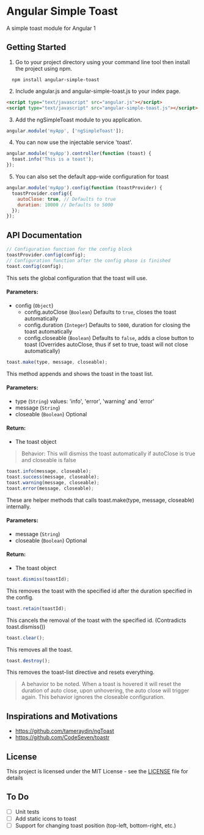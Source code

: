 # Angular Simple Toast
A simple toast module for Angular 1

## Getting Started
1. Go to your project directory using your command line tool then install the project using npm.

```shell
  npm install angular-simple-toast
```
2. Include angular.js and angular-simple-toast.js to your index page.

```html
<script type="text/javascript" src="angular.js"></script>
<script type="text/javascript" src="angular-simple-toast.js"></script>
```
3. Add the ngSimpleToast module to you application.

```javascript
angular.module('myApp', ['ngSimpleToast']);
```
4. You can now use the injectable service 'toast'.

```javascript
angular.module('myApp').controller(function (toast) {
  toast.info('This is a toast');
});
```
5. You can also set the default app-wide configuration for toast

```javascript
angular.module('myApp').config(function (toastProvider) {
  toastProvider.config({
    autoClose: true, // Defaults to true
    duration: 10000 // Defaults to 5000
  });
});
```

## API Documentation

```javascript
// Configuration function for the config block
toastProvider.config(config);
// Configuration function after the config phase is finished
toast.config(config);
```
This sets the global configuration that the toast will use.
#### Parameters:
- config (`Object`)
  - config.autoClose (`Boolean`) Defaults to `true`, closes the toast automatically
  - config.duration (`Integer`) Defaults to `5000`, duration for closing the toast automatically
  - config.closeable (`Boolean`) Defaults to `false`, adds a close button to toast (Overrides autoClose, thus if set to true, toast will not close automatically)

```javascript
toast.make(type, message, closeable);
```
This method appends and shows the toast in the toast list.
#### Parameters:
- type (`String`) values: 'info', 'error', 'warning' and 'error'
- message (`String`)
- closeable (`Boolean`) Optional
#### Return:
- The toast object
> Behavior: This will dismiss the toast automatically if autoClose is true and closeable is false

```javascript
toast.info(message, closeable);
toast.success(message, closeable);
toast.warning(message, closeable);
toast.error(message, closeable);
```
These are helper methods that calls toast.make(type, message, closeable) internally.
#### Parameters:
- message (`String`)
- closeable (`Boolean`) Optional
#### Return:
- The toast object

```javascript
toast.dismiss(toastId);
```
This removes the toast with the specified id after the duration specified in the config.

```javascript
toast.retain(toastId);
```
This cancels the removal of the toast with the specified id. (Contradicts toast.dismiss())

```javascript
toast.clear();
```
This removes all the toast.

```javascript
toast.destroy();
```
This removes the toast-list directive and resets everything.


> A behavior to be noted. When a toast is hovered it will reset the duration of auto close, upon unhovering, the auto close will trigger again. This behavior ignores the closeable configuration.

## Inspirations and Motivations
- https://github.com/tameraydin/ngToast
- https://github.com/CodeSeven/toastr

## License
This project is licensed under the MIT License - see the [LICENSE](https://github.com/jmsanpascual/angular-simple-toast/blob/master/LICENSE) file for details

## To Do
- [ ] Unit tests
- [ ] Add static icons to toast
- [ ] Support for changing toast position (top-left, bottom-right, etc.)
